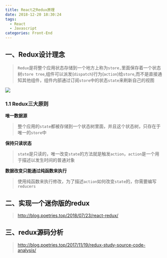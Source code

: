 ```yaml
---
title: React之Redux原理
date: 2018-12-20 18:30:24
tags: 
  - React
  - Javascript
categories: Front-End
---
```


## 一、Redux设计理念

> `Redux`是将整个应用状态存储到一个地方上称为`store,`里面保存着一个状态树`store tree`,组件可以派发(`dispatch`)行为(`action`)给`store`,而不是直接通知其他组件，组件内部通过订阅`store`中的状态`state`来刷新自己的视图

![](https://upload-images.jianshu.io/upload_images/6548744-df461a22f59ef7da.png)

### 1.1 Redux三大原则

**唯一数据源**

> 整个应用的`state`都被存储到一个状态树里面，并且这个状态树，只存在于唯一的`store`中

**保持只读状态**

> `state`是只读的，唯一改变`state`的方法就是触发`action`，`action`是一个用于描述以发生时间的普通对象


**数据改变只能通过纯函数来执行**

> 使用纯函数来执行修改，为了描述`action`如何改变`state`的，你需要编写`reducers`

## 二、实现一个迷你版的redux

> http://blog.poetries.top/2018/07/23/react-redux/

## 三、redux源码分析

> http://blog.poetries.top/2017/11/19/redux-study-source-code-analysis/
